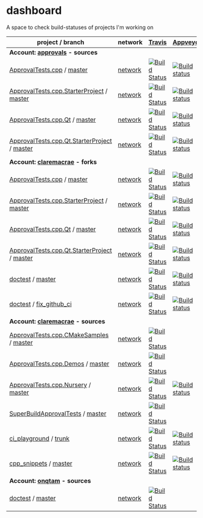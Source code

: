 <a id="top"></a>
# dashboard
A space to check build-statuses of projects I'm working on

| project / branch | network | [Travis](https://travis-ci.com/dashboard) | [Appveyor](https://ci.appveyor.com/projects) | GitHub |
|  --- | --- | --- | --- | --- |
| **Account: [approvals](https://github.com/approvals?tab=repositories) - sources** |
| [ApprovalTests.cpp](https://github.com/approvals/ApprovalTests.cpp/) / [master](https://github.com/approvals/ApprovalTests.cpp/commits/master) | [network](https://github.com/approvals/ApprovalTests.cpp/network) | [![Build Status](https://api.travis-ci.org/approvals/ApprovalTests.cpp.svg?branch=master)](https://travis-ci.org/approvals/ApprovalTests.cpp/branches) | [![Build status](https://ci.appveyor.com/api/projects/status/lf3i76ije89oihi5/branch/master?svg=true)](https://ci.appveyor.com/project/isidore/approvaltests-cpp/branch/master) | [![Build Status](https://github.com/approvals/ApprovalTests.cpp/workflows/build/badge.svg?branch=master)](https://github.com/approvals/ApprovalTests.cpp/actions?query=branch%3Amaster) |
| [ApprovalTests.cpp.StarterProject](https://github.com/approvals/ApprovalTests.cpp.StarterProject/) / [master](https://github.com/approvals/ApprovalTests.cpp.StarterProject/commits/master) | [network](https://github.com/approvals/ApprovalTests.cpp.StarterProject/network) | [![Build Status](https://api.travis-ci.org/approvals/ApprovalTests.cpp.StarterProject.svg?branch=master)](https://travis-ci.org/approvals/ApprovalTests.cpp.StarterProject/branches) | [![Build status](https://ci.appveyor.com/api/projects/status/qx0546k6ii57919w/branch/master?svg=true)](https://ci.appveyor.com/project/isidore/approvaltests-cpp-starterproject/branch/master) | [![Build Status](https://github.com/approvals/ApprovalTests.cpp.StarterProject/workflows/build/badge.svg?branch=master)](https://github.com/approvals/ApprovalTests.cpp.StarterProject/actions?query=branch%3Amaster) |
| [ApprovalTests.cpp.Qt](https://github.com/approvals/ApprovalTests.cpp.Qt/) / [master](https://github.com/approvals/ApprovalTests.cpp.Qt/commits/master) | [network](https://github.com/approvals/ApprovalTests.cpp.Qt/network) | [![Build Status](https://travis-ci.com/approvals/ApprovalTests.cpp.Qt.svg?branch=master)](https://travis-ci.com/approvals/ApprovalTests.cpp.Qt/branches) | [![Build status](https://ci.appveyor.com/api/projects/status/pf8et0nk1mdajskf/branch/master?svg=true)](https://ci.appveyor.com/project/isidore/approvaltests-cpp-qt/branch/master) | [![Build Status](https://github.com/approvals/ApprovalTests.cpp.Qt/workflows/build/badge.svg?branch=master)](https://github.com/approvals/ApprovalTests.cpp.Qt/actions?query=branch%3Amaster) |
| [ApprovalTests.cpp.Qt.StarterProject](https://github.com/approvals/ApprovalTests.cpp.Qt.StarterProject/) / [master](https://github.com/approvals/ApprovalTests.cpp.Qt.StarterProject/commits/master) | [network](https://github.com/approvals/ApprovalTests.cpp.Qt.StarterProject/network) | [![Build Status](https://api.travis-ci.org/approvals/ApprovalTests.cpp.Qt.StarterProject.svg?branch=master)](https://travis-ci.org/approvals/ApprovalTests.cpp.Qt.StarterProject/branches) | [![Build status](https://ci.appveyor.com/api/projects/status/tpitsul9axlv93uk/branch/master?svg=true)](https://ci.appveyor.com/project/isidore/approvaltests-cpp-qt-starterproject/branch/master) | [![Build Status](https://github.com/approvals/ApprovalTests.cpp.Qt.StarterProject/workflows/build/badge.svg?branch=master)](https://github.com/approvals/ApprovalTests.cpp.Qt.StarterProject/actions?query=branch%3Amaster) |
| **Account: [claremacrae](https://github.com/claremacrae?tab=repositories) - forks** |
| [ApprovalTests.cpp](https://github.com/claremacrae/ApprovalTests.cpp/) / [master](https://github.com/claremacrae/ApprovalTests.cpp/commits/master) | [network](https://github.com/claremacrae/ApprovalTests.cpp/network) | [![Build Status](https://travis-ci.com/claremacrae/ApprovalTests.cpp.svg?branch=master)](https://travis-ci.com/claremacrae/ApprovalTests.cpp/branches) | [![Build status](https://ci.appveyor.com/api/projects/status/37smtsp3a694okv8/branch/master?svg=true)](https://ci.appveyor.com/project/claremacrae/approvaltests-cpp/branch/master) | [![Build Status](https://github.com/claremacrae/ApprovalTests.cpp/workflows/build/badge.svg?branch=master)](https://github.com/claremacrae/ApprovalTests.cpp/actions?query=branch%3Amaster) |
| [ApprovalTests.cpp.StarterProject](https://github.com/claremacrae/ApprovalTests.cpp.StarterProject/) / [master](https://github.com/claremacrae/ApprovalTests.cpp.StarterProject/commits/master) | [network](https://github.com/claremacrae/ApprovalTests.cpp.StarterProject/network) | [![Build Status](https://travis-ci.com/claremacrae/ApprovalTests.cpp.StarterProject.svg?branch=master)](https://travis-ci.com/claremacrae/ApprovalTests.cpp.StarterProject/branches) | [![Build status](https://ci.appveyor.com/api/projects/status/ytjgybf5r9fviifm/branch/master?svg=true)](https://ci.appveyor.com/project/claremacrae/approvaltests-cpp-starterproject/branch/master) | [![Build Status](https://github.com/claremacrae/ApprovalTests.cpp.StarterProject/workflows/build/badge.svg?branch=master)](https://github.com/claremacrae/ApprovalTests.cpp.StarterProject/actions?query=branch%3Amaster) |
| [ApprovalTests.cpp.Qt](https://github.com/claremacrae/ApprovalTests.cpp.Qt/) / [master](https://github.com/claremacrae/ApprovalTests.cpp.Qt/commits/master) | [network](https://github.com/claremacrae/ApprovalTests.cpp.Qt/network) | [![Build Status](https://travis-ci.com/claremacrae/ApprovalTests.cpp.Qt.svg?branch=master)](https://travis-ci.com/claremacrae/ApprovalTests.cpp.Qt/branches) | [![Build status](https://ci.appveyor.com/api/projects/status/g60qbttap7m5nul2/branch/master?svg=true)](https://ci.appveyor.com/project/claremacrae/approvaltests-cpp-qt/branch/master) | [![Build Status](https://github.com/claremacrae/ApprovalTests.cpp.Qt/workflows/build/badge.svg?branch=master)](https://github.com/claremacrae/ApprovalTests.cpp.Qt/actions?query=branch%3Amaster) |
| [ApprovalTests.cpp.Qt.StarterProject](https://github.com/claremacrae/ApprovalTests.cpp.Qt.StarterProject/) / [master](https://github.com/claremacrae/ApprovalTests.cpp.Qt.StarterProject/commits/master) | [network](https://github.com/claremacrae/ApprovalTests.cpp.Qt.StarterProject/network) | [![Build Status](https://travis-ci.com/claremacrae/ApprovalTests.cpp.Qt.StarterProject.svg?branch=master)](https://travis-ci.com/claremacrae/ApprovalTests.cpp.Qt.StarterProject/branches) | [![Build status](https://ci.appveyor.com/api/projects/status/xe2iwuto0sc342a7/branch/master?svg=true)](https://ci.appveyor.com/project/claremacrae/approvaltests-cpp-qt-starterproject/branch/master) | [![Build Status](https://github.com/claremacrae/ApprovalTests.cpp.Qt.StarterProject/workflows/build/badge.svg?branch=master)](https://github.com/claremacrae/ApprovalTests.cpp.Qt.StarterProject/actions?query=branch%3Amaster) |
| [doctest](https://github.com/claremacrae/doctest/) / [master](https://github.com/claremacrae/doctest/commits/master) | [network](https://github.com/claremacrae/doctest/network) | [![Build Status](https://travis-ci.com/claremacrae/doctest.svg?branch=master)](https://travis-ci.com/claremacrae/doctest/branches) | [![Build status](https://ci.appveyor.com/api/projects/status/y3ylbpuv79souy6e/branch/master?svg=true)](https://ci.appveyor.com/project/claremacrae/doctest/branch/master) | [![Build Status](https://github.com/claremacrae/doctest/workflows/build/badge.svg?branch=master)](https://github.com/claremacrae/doctest/actions?query=branch%3Amaster) |
| [doctest](https://github.com/claremacrae/doctest/) / [fix_github_ci](https://github.com/claremacrae/doctest/commits/fix_github_ci) | [network](https://github.com/claremacrae/doctest/network) | [![Build Status](https://travis-ci.com/claremacrae/doctest.svg?branch=fix_github_ci)](https://travis-ci.com/claremacrae/doctest/branches) | [![Build status](https://ci.appveyor.com/api/projects/status/y3ylbpuv79souy6e/branch/fix_github_ci?svg=true)](https://ci.appveyor.com/project/claremacrae/doctest/branch/fix_github_ci) | [![Build Status](https://github.com/claremacrae/doctest/workflows/build/badge.svg?branch=fix_github_ci)](https://github.com/claremacrae/doctest/actions?query=branch%3Afix_github_ci) |
| **Account: [claremacrae](https://github.com/claremacrae?tab=repositories) - sources** |
| [ApprovalTests.cpp.CMakeSamples](https://github.com/claremacrae/ApprovalTests.cpp.CMakeSamples/) / [master](https://github.com/claremacrae/ApprovalTests.cpp.CMakeSamples/commits/master) | [network](https://github.com/claremacrae/ApprovalTests.cpp.CMakeSamples/network) | [![Build Status](https://travis-ci.com/claremacrae/ApprovalTests.cpp.CMakeSamples.svg?branch=master)](https://travis-ci.com/claremacrae/ApprovalTests.cpp.CMakeSamples/branches) | ` ` | [![Build Status](https://github.com/claremacrae/ApprovalTests.cpp.CMakeSamples/workflows/build/badge.svg?branch=master)](https://github.com/claremacrae/ApprovalTests.cpp.CMakeSamples/actions?query=branch%3Amaster) |
| [ApprovalTests.cpp.Demos](https://github.com/claremacrae/ApprovalTests.cpp.Demos/) / [master](https://github.com/claremacrae/ApprovalTests.cpp.Demos/commits/master) | [network](https://github.com/claremacrae/ApprovalTests.cpp.Demos/network) | [![Build Status](https://travis-ci.com/claremacrae/ApprovalTests.cpp.Demos.svg?branch=master)](https://travis-ci.com/claremacrae/ApprovalTests.cpp.Demos/branches) | ` ` | [![Build Status](https://github.com/claremacrae/ApprovalTests.cpp.Demos/workflows/build/badge.svg?branch=master)](https://github.com/claremacrae/ApprovalTests.cpp.Demos/actions?query=branch%3Amaster) |
| [ApprovalTests.cpp.Nursery](https://github.com/claremacrae/ApprovalTests.cpp.Nursery/) / [master](https://github.com/claremacrae/ApprovalTests.cpp.Nursery/commits/master) | [network](https://github.com/claremacrae/ApprovalTests.cpp.Nursery/network) | [![Build Status](https://travis-ci.com/claremacrae/ApprovalTests.cpp.Nursery.svg?branch=master)](https://travis-ci.com/claremacrae/ApprovalTests.cpp.Nursery/branches) | [![Build status](https://ci.appveyor.com/api/projects/status/iqtnpa83t13os98v/branch/master?svg=true)](https://ci.appveyor.com/project/claremacrae/approvaltests-cpp-nursery/branch/master) | [![Build Status](https://github.com/claremacrae/ApprovalTests.cpp.Nursery/workflows/build/badge.svg?branch=master)](https://github.com/claremacrae/ApprovalTests.cpp.Nursery/actions?query=branch%3Amaster) |
| [SuperBuildApprovalTests](https://github.com/claremacrae/SuperBuildApprovalTests/) / [master](https://github.com/claremacrae/SuperBuildApprovalTests/commits/master) | [network](https://github.com/claremacrae/SuperBuildApprovalTests/network) | [![Build Status](https://travis-ci.com/claremacrae/SuperBuildApprovalTests.svg?branch=master)](https://travis-ci.com/claremacrae/SuperBuildApprovalTests/branches) | ` ` | [![Build Status](https://github.com/claremacrae/SuperBuildApprovalTests/workflows/build/badge.svg?branch=master)](https://github.com/claremacrae/SuperBuildApprovalTests/actions?query=branch%3Amaster) |
| [ci_playground](https://github.com/claremacrae/ci_playground/) / [trunk](https://github.com/claremacrae/ci_playground/commits/trunk) | [network](https://github.com/claremacrae/ci_playground/network) | [![Build Status](https://travis-ci.com/claremacrae/ci_playground.svg?branch=trunk)](https://travis-ci.com/claremacrae/ci_playground/branches) | [![Build status](https://ci.appveyor.com/api/projects/status/cbksrgvypq5vksy2/branch/trunk?svg=true)](https://ci.appveyor.com/project/claremacrae/ci-playground/branch/trunk) | [![Build Status](https://github.com/claremacrae/ci_playground/workflows/build/badge.svg?branch=trunk)](https://github.com/claremacrae/ci_playground/actions?query=branch%3Atrunk) |
| [cpp_snippets](https://github.com/claremacrae/cpp_snippets/) / [master](https://github.com/claremacrae/cpp_snippets/commits/master) | [network](https://github.com/claremacrae/cpp_snippets/network) | [![Build Status](https://travis-ci.com/claremacrae/cpp_snippets.svg?branch=master)](https://travis-ci.com/claremacrae/cpp_snippets/branches) | [![Build status](https://ci.appveyor.com/api/projects/status/hqf8xh615dyp3u4l/branch/master?svg=true)](https://ci.appveyor.com/project/claremacrae/cpp-snippets/branch/master) | [![Build Status](https://github.com/claremacrae/cpp_snippets/workflows/build/badge.svg?branch=master)](https://github.com/claremacrae/cpp_snippets/actions?query=branch%3Amaster) |
| **Account: [onqtam](https://github.com/onqtam?tab=repositories) - sources** |
| [doctest](https://github.com/onqtam/doctest/) / [master](https://github.com/onqtam/doctest/commits/master) | [network](https://github.com/onqtam/doctest/network) | [![Build Status](https://api.travis-ci.org/onqtam/doctest.svg?branch=master)](https://travis-ci.org/onqtam/doctest/branches) | ` ` | [![Build Status](https://github.com/onqtam/doctest/workflows/build/badge.svg?branch=master)](https://github.com/onqtam/doctest/actions?query=branch%3Amaster) |
